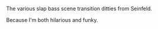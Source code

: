 The various slap bass scene transition ditties from Seinfeld. 

Because I'm both hilarious and funky.